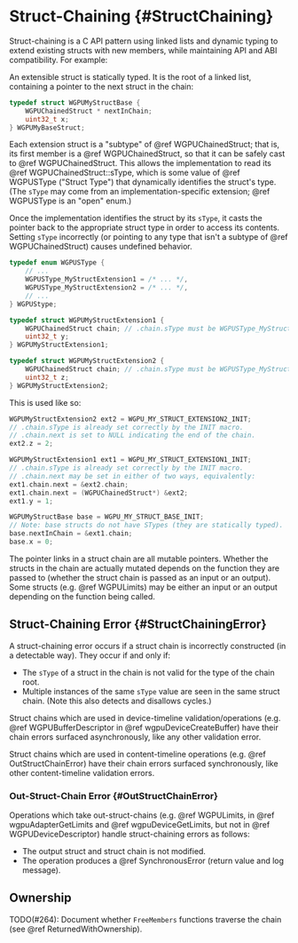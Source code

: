 # Struct-Chaining {#StructChaining}

Struct-chaining is a C API pattern using linked lists and dynamic typing to extend existing structs with new members, while maintaining API and ABI compatibility. For example:

An extensible struct is statically typed. It is the root of a linked list, containing a pointer to the next struct in the chain:

```c
typedef struct WGPUMyStructBase {
    WGPUChainedStruct * nextInChain;
    uint32_t x;
} WGPUMyBaseStruct;
```

Each extension struct is a "subtype" of @ref WGPUChainedStruct; that is, its first member is a @ref WGPUChainedStruct, so that it can be safely cast to @ref WGPUChainedStruct. This allows the implementation to read its @ref WGPUChainedStruct::sType, which is some value of @ref WGPUSType ("Struct Type") that dynamically identifies the struct's type. (The `sType` may come from an implementation-specific extension; @ref WGPUSType is an "open" enum.)

Once the implementation identifies the struct by its `sType`, it casts the pointer back to the appropriate struct type in order to access its contents. Setting `sType` incorrectly (or pointing to any type that isn't a subtype of @ref WGPUChainedStruct) causes undefined behavior.

```c
typedef enum WGPUSType {
    // ...
    WGPUSType_MyStructExtension1 = /* ... */,
    WGPUSType_MyStructExtension2 = /* ... */,
    // ...
} WGPUStype;

typedef struct WGPUMyStructExtension1 {
    WGPUChainedStruct chain; // .chain.sType must be WGPUSType_MyStructExtension1
    uint32_t y;
} WGPUMyStructExtension1;

typedef struct WGPUMyStructExtension2 {
    WGPUChainedStruct chain; // .chain.sType must be WGPUSType_MyStructExtension2
    uint32_t z;
} WGPUMyStructExtension2;
```

This is used like so:

```c
WGPUMyStructExtension2 ext2 = WGPU_MY_STRUCT_EXTENSION2_INIT;
// .chain.sType is already set correctly by the INIT macro.
// .chain.next is set to NULL indicating the end of the chain.
ext2.z = 2;

WGPUMyStructExtension1 ext1 = WGPU_MY_STRUCT_EXTENSION1_INIT;
// .chain.sType is already set correctly by the INIT macro.
// .chain.next may be set in either of two ways, equivalently:
ext1.chain.next = &ext2.chain;
ext1.chain.next = (WGPUChainedStruct*) &ext2;
ext1.y = 1;

WGPUMyStructBase base = WGPU_MY_STRUCT_BASE_INIT;
// Note: base structs do not have STypes (they are statically typed).
base.nextInChain = &ext1.chain;
base.x = 0;
```

The pointer links in a struct chain are all mutable pointers. Whether the structs in the chain are actually mutated depends on the function they are passed to (whether the struct chain is passed as an input or an output). Some structs (e.g. @ref WGPULimits) may be either an input or an output depending on the function being called.

## Struct-Chaining Error {#StructChainingError}

A struct-chaining error occurs if a struct chain is incorrectly constructed (in a detectable way).
They occur if and only if:

- The `sType` of a struct in the chain is not valid for the type of the chain root.
- Multiple instances of the same `sType` value are seen in the same struct chain. (Note this also detects and disallows cycles.)

Struct chains which are used in device-timeline validation/operations (e.g. @ref WGPUBufferDescriptor in @ref wgpuDeviceCreateBuffer) have their chain errors surfaced asynchronously, like any other validation error.

Struct chains which are used in content-timeline operations (e.g. @ref OutStructChainError) have their chain errors surfaced synchronously, like other content-timeline validation errors.

### Out-Struct-Chain Error {#OutStructChainError}

Operations which take out-struct-chains (e.g. @ref WGPULimits, in @ref wgpuAdapterGetLimits and @ref wgpuDeviceGetLimits, but not in @ref WGPUDeviceDescriptor) handle struct-chaining errors as follows:

- The output struct and struct chain is not modified.
- The operation produces a @ref SynchronousError (return value and log message).

## Ownership

TODO(#264): Document whether `FreeMembers` functions traverse the chain (see @ref ReturnedWithOwnership).

